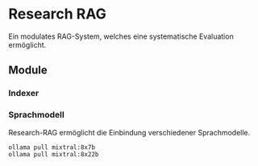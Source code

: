 # Research RAG

Ein modulates RAG-System, welches eine systematische Evaluation ermöglicht.

## Module

### Indexer

### Sprachmodell

Research-RAG ermöglicht die Einbindung verschiedener Sprachmodelle.

```bash
ollama pull mixtral:8x7b
ollama pull mixtral:8x22b
```